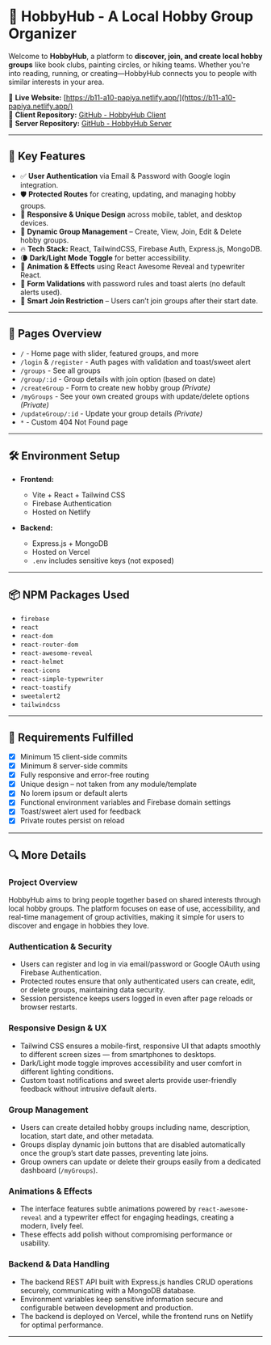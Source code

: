 # 🌟 HobbyHub - A Local Hobby Group Organizer

Welcome to **HobbyHub**, a platform to **discover, join, and create local hobby groups** like book clubs, painting circles, or hiking teams. Whether you're into reading, running, or creating—HobbyHub connects you to people with similar interests in your area.

🔗 **Live Website:** [https://b11-a10-papiya.netlify.app/](https://b11-a10-papiya.netlify.app/)  
📁 **Client Repository:** [GitHub - HobbyHub Client](https://github.com/azijulhakimbd/HobbyHub-Client)  
📁 **Server Repository:** [GitHub - HobbyHub Server](https://github.com/azijulhakimbd/HobbyHub-Server)

---

## 🚀 Key Features

- ✅ **User Authentication** via Email & Password with Google login integration.
- 🛡️ **Protected Routes** for creating, updating, and managing hobby groups.
- 🎨 **Responsive & Unique Design** across mobile, tablet, and desktop devices.
- 📅 **Dynamic Group Management** – Create, View, Join, Edit & Delete hobby groups.
- 🔥 **Tech Stack:** React, TailwindCSS, Firebase Auth, Express.js, MongoDB.
- 🌘 **Dark/Light Mode Toggle** for better accessibility.
- 🎉 **Animation & Effects** using React Awesome Reveal and typewriter React.
- 🚫 **Form Validations** with password rules and toast alerts (no default alerts used).
- 📆 **Smart Join Restriction** – Users can’t join groups after their start date.

---

## 🧾 Pages Overview

- `/` - Home page with slider, featured groups, and more
- `/login` & `/register` - Auth pages with validation and toast/sweet alert
- `/groups` - See all groups
- `/group/:id` - Group details with join option (based on date)
- `/createGroup` - Form to create new hobby group *(Private)*
- `/myGroups` - See your own created groups with update/delete options *(Private)*
- `/updateGroup/:id` - Update your group details *(Private)*
- `*` - Custom 404 Not Found page

---

## 🛠️ Environment Setup

- **Frontend:**
  - Vite + React + Tailwind CSS
  - Firebase Authentication
  - Hosted on Netlify

- **Backend:**
  - Express.js + MongoDB
  - Hosted on Vercel
  - `.env` includes sensitive keys (not exposed)

---

## 📦 NPM Packages Used

- `firebase`
- `react`
- `react-dom`
- `react-router-dom`
- `react-awesome-reveal`
- `react-helmet`
- `react-icons`
- `react-simple-typewriter`
- `react-toastify`
- `sweetalert2`
- `tailwindcss`

---

## 📌 Requirements Fulfilled

- [x] Minimum 15 client-side commits  
- [x] Minimum 8 server-side commits  
- [x] Fully responsive and error-free routing  
- [x] Unique design – not taken from any module/template  
- [x] No lorem ipsum or default alerts  
- [x] Functional environment variables and Firebase domain settings  
- [x] Toast/sweet alert used for feedback  
- [x] Private routes persist on reload  

---

## 🔍 More Details

### Project Overview  
HobbyHub aims to bring people together based on shared interests through local hobby groups. The platform focuses on ease of use, accessibility, and real-time management of group activities, making it simple for users to discover and engage in hobbies they love.

### Authentication & Security  
- Users can register and log in via email/password or Google OAuth using Firebase Authentication.  
- Protected routes ensure that only authenticated users can create, edit, or delete groups, maintaining data security.  
- Session persistence keeps users logged in even after page reloads or browser restarts.

### Responsive Design & UX  
- Tailwind CSS ensures a mobile-first, responsive UI that adapts smoothly to different screen sizes — from smartphones to desktops.  
- Dark/Light mode toggle improves accessibility and user comfort in different lighting conditions.  
- Custom toast notifications and sweet alerts provide user-friendly feedback without intrusive default alerts.

### Group Management  
- Users can create detailed hobby groups including name, description, location, start date, and other metadata.  
- Groups display dynamic join buttons that are disabled automatically once the group’s start date passes, preventing late joins.  
- Group owners can update or delete their groups easily from a dedicated dashboard (`/myGroups`).

### Animations & Effects  
- The interface features subtle animations powered by `react-awesome-reveal` and a typewriter effect for engaging headings, creating a modern, lively feel.  
- These effects add polish without compromising performance or usability.

### Backend & Data Handling  
- The backend REST API built with Express.js handles CRUD operations securely, communicating with a MongoDB database.  
- Environment variables keep sensitive information secure and configurable between development and production.  
- The backend is deployed on Vercel, while the frontend runs on Netlify for optimal performance.

---